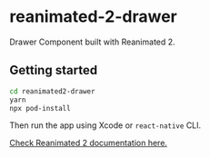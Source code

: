 # reanimated-2-drawer

Drawer Component built with Reanimated 2.

## Getting started

```bash
cd reanimated2-drawer
yarn
npx pod-install
```

Then run the app using Xcode or `react-native` CLI.

[Check Reanimated 2 documentation here.](https://docs.swmansion.com/react-native-reanimated/)
